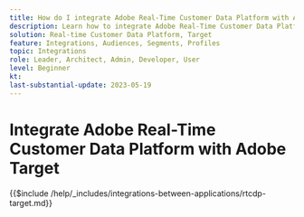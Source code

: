 ```yaml
---
title: How do I integrate Adobe Real-Time Customer Data Platform with Adobe Target?
description: Learn how to integrate Adobe Real-Time Customer Data Platform with Adobe Target. 
solution: Real-time Customer Data Platform, Target
feature: Integrations, Audiences, Segments, Profiles
topic: Integrations
role: Leader, Architect, Admin, Developer, User
level: Beginner
kt:
last-substantial-update: 2023-05-19
---
```


# Integrate Adobe Real-Time Customer Data Platform with Adobe Target

{{$include /help/_includes/integrations-between-applications/rtcdp-target.md}}
